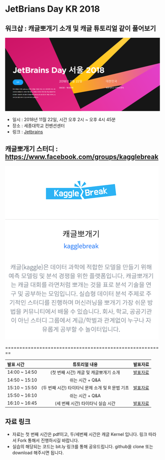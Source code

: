 # JetBrians Day KR 2018

## 워크샵 : 캐글뽀개기 소개 및 캐글 튜토리얼 같이 풀어보기
![jetbrain](./img/jetbrainday2018.PNG)

- 일시 : 2018년 11월 22일, 시간 오후 2시 ~ 오후 4시 45분
- 장소 : 세종대학교 컨벤션센터
- 링크 : [Jetbrains](https://info.jetbrains.com/jetbrains-day-seoul-2018.html)

## 캐글뽀개기 스터디 : https://www.facebook.com/groups/kagglebreak

![kagglebreak](./img/kagglebreak.png)

========================================================
<br>

| 발표 시간  | 튜토리얼 내용 | 발표자료 |
| :------------ | :-----------: | :-----------: |
| 14:00 ~ 14:50   | (첫 번째 시간) 캐글 및 캐글뽀개기 소개|[발표자료](https://github.com/KaggleBreak/walkingkaggle/blob/master/tutorial/jetbrainday/2018/JetbrainDay2018_%EC%BA%90%EA%B8%80%EB%BD%80%EA%B0%9C%EA%B8%B0%20%EC%86%8C%EA%B0%9C%20%EB%B0%8F%20%EC%BA%90%EA%B8%80%20%ED%8A%9C%ED%86%A0%EB%A6%AC%EC%96%BC%20%ED%92%80%EA%B8%B0_v1.pdf)|
| 14:50 ~ 15:10   | 쉬는 시간 + Q&A||
| 15:10 ~ 15:50   | (두 번째 시간) 타이타닉 문제 소개 및 R 문법 기초 |[발표자료](https://bit.ly/2Klmt7l)|
| 15:50 ~ 16:10   | 쉬는 시간 + Q&A||
| 16:10 ~ 16:45   | (세 번째 시간) 타이타닉 실습 시간|[발표자료](https://bit.ly/2A8uYhp)|

## 자료 링크
- 자료는 첫 번째 시간은 pdf이고, 두/세번째 시간은 캐글 Kernel 입니다. 링크 따라서 Fork 통해서 진행하시길 바랍니다. 
- 실습의 해당되는 코드는 bit.ly 링크를 통해 공유드립니다. github을 clone 또는 download 해주시면 됩니다.

